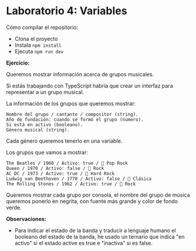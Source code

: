 # Laboratorio 4: Variables

Cómo compilar el repositorio:

- Clona el proyecto
- Instala `npm install`
- Ejecuta `npm run dev`

**Ejercicio:**

Queremos mostrar información acerca de grupos musicales.

Si estás trabajando con TypeScript habría que crear un interfaz para representar a un grupo musical.

La información de los grupos que queremos mostrar:

    Nombre del grupo / cantante / compositor (string).
    Año de fundación: cuando se formó el grupo (numero).
    Si está en activo (booleano).
    Género musical (string).

Cada género queremos tenerlo en una variable.

Los grupos que vamos a mostrar:

    The Beatles / 1960 / Activo: true / 🎵 Pop Rock
    Queen / 1970 / Activo: false / 🎸 Rock
    AC DC / 1973 / Activo: true / 🤘 Hard Rock
    Ludwig van Beethoven / 1770 / Activo: false / 🎼 Clásica
    The Rolling Stones / 1962 / Activo: true / 🎸 Rock

Queremos mostrar cada grupo por consola, el nombre del grupo de música queremos ponerlo en negrita, con fuente más grande y color de fondo verde.

**Observaciones:**

- Para indicar el estado de la banda y traducir a lenguaje humano el booleano del estado de la banda, he usado un ternario que indica "en activo" si el estado active es true e "inactiva" si es false.
